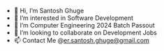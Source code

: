 - 👋 Hi, I’m Santosh Ghuge
- 👀 I’m interested in Software Development 
- 🌱 I’m Computer Engineering 2024 Batch Passout
- 💞️ I’m looking to collaborate on Development Jobs
- 📫 Contact Me @er.santosh.ghuge@gmail.com


<!---
er-santosh-ghuge/er-santosh-ghuge is a ✨ special ✨ repository because its `README.md` (this file) appears on your GitHub profile.
You can click the Preview link to take a look at your changes.
--->
